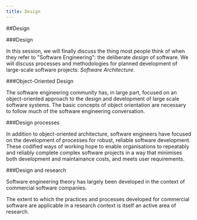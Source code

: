 ```yaml
---
title: Design
---
```


##Design

###Design

In this session, we will finally discuss the thing most people think of when they refer to "Software Engineering": the deliberate *design* of software.
We will discuss processes and methodologies for planned development of large-scale software projects: *Software Architecture*.

###Object-Oriented Design

The software engineering community has, in large part, focused on an object-oriented approach to the design and development of large scale software systems.
The basic concepts of object orientation are necessary to follow much of the software engineering conversation.

###Design processes

In addition to object-oriented architecture, software engineers have focused on the development of processes for robust, reliable software development. 
These codified ways of working hope to enable organisations to repeatably and reliably complete complex software projects in a way that minimises both development 
and maintainance costs, and meets user requirements.

###Design and research

Software engineering theory has largely been developed in the context of commercial software companies.

The extent to which the practices and processes developed for commercial software are applicable in a research context is itself an active area of research.
